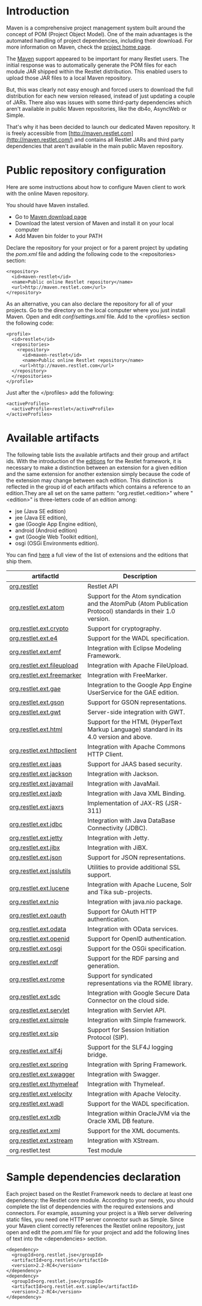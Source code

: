 # Introduction

Maven is a comprehensive project management system built around the
concept of POM (Project Object Model). One of the main advantages is the
automated handling of project dependencies, including their download.
For more information on Maven, check the [project home page](http://maven.apache.org/).

The [Maven](http://maven.apache.org/)
support appeared to be important for many Restlet users. The initial
response was to automatically generate the POM files for each module JAR
shipped within the Restlet distribution. This enabled users to upload
those JAR files to a local Maven repository.

But, this was clearly not easy enough and forced users to download the
full distribution for each new version released, instead of just
updating a couple of JARs. There also was issues with some third-party
dependencies which aren't available in public Maven repositories, like
the db4o, AsyncWeb or Simple.

That's why it has been decided to launch our dedicated Maven repository.
It is freely accessible from
[http://maven.restlet.com](http://maven.restlet.com/)
and contains all Restlet JARs and third party dependencies that aren't
available in the main public Maven repository.

# Public repository configuration

Here are some instructions about how to configure Maven client to work
with the online Maven repository.

You should have Maven installed.

-   Go to [Maven download
    page](http://maven.apache.org/download.html)
-   Download the latest version of Maven and install it on your local
    computer
-   Add Maven bin folder to your PATH

Declare the repository for your project or for a parent project by
updating the *pom.xml* file and adding the following code to the
\<repositories\> section:

<pre class="language-markup"><code class="language-markup">&lt;repository&gt;
&nbsp;&nbsp;&lt;id&gt;maven-restlet&lt;/id&gt;
&nbsp;&nbsp;&lt;name&gt;Public&nbsp;online&nbsp;Restlet&nbsp;repository&lt;/name&gt;
&nbsp;&nbsp;&lt;url&gt;http://maven.restlet.com&lt;/url&gt;
&lt;/repository&gt;&nbsp;
</code></pre>

As an alternative, you can also declare the repository for all of your
projects. Go to the directory on the local computer where you just
install Maven. Open and edit *conf/settings.xml* file. Add to the
\<profiles\> section the following code:

<pre class="language-markup"><code class="language-markup">&lt;profile&gt;&nbsp;
&nbsp;&nbsp;&lt;id&gt;restlet&lt;/id&gt;
&nbsp;&nbsp;&lt;repositories&gt;
&nbsp;&nbsp;&nbsp;&nbsp;&lt;repository&gt;
&nbsp;&nbsp;&nbsp;&nbsp;&nbsp;&nbsp;&lt;id&gt;maven-restlet&lt;/id&gt;
&nbsp;&nbsp;&nbsp;&nbsp;&nbsp;&nbsp;&lt;name&gt;Public&nbsp;online&nbsp;Restlet&nbsp;repository&lt;/name&gt;
&nbsp;&nbsp;&nbsp;&nbsp;&nbsp;&lt;url&gt;http://maven.restlet.com&lt;/url&gt;
&nbsp;&nbsp;&lt;/repository&gt;
&nbsp;&nbsp;&lt;/repositories&gt;
&lt;/profile&gt;
</code></pre>

Just after the \</profiles\> add the following:

<pre class="language-markup"><code class="language-markup">&lt;activeProfiles&gt;
&nbsp; &lt;activeProfile&gt;restlet&lt;/activeProfile&gt;
&lt;/activeProfiles&gt;&nbsp;
</code></pre>

# Available artifacts

The following table lists the available artifacts and their group and
artifact ids. With the introduction of the
[editions](../../editions/overview "Part III - Restlet Editions")
for the Restlet framework, it is necessary to make a distinction between
an extension for a given edition and the same extension for another
extension simply because the code of the extension may change between
each edition. This distinction is reflected in the group id of each
artifacts which contains a reference to an edition.They are all set on
the same pattern: "org.restlet.\<edition\>" where "\<edition\>" is
three-letters code of an edition among:

-   jse (Java SE edition)
-   jee (Java EE edition),
-   gae (Google App Engine edition),
-   android (Android edition)
-   gwt (Google Web Toolkit edition),
-   osgi (OSGi Environments edition).

You can find [here](../../extensions/editions-matrix "Editions matrix")
a full view of the list of extensions and the editions that ship them. 

artifactId | Description
---------- | ------------
[org.restlet](../../core/overview "restlet") | Restlet API
[org.restlet.ext.atom](../../extensions/atom "atom")|Support for the Atom syndication and the AtomPub (Atom Publication Protocol) standards in their 1.0 version.
[org.restlet.ext.crypto](../../extensions/crypto "crypto")|Support for cryptography.
[org.restlet.ext.e4](../../extensions/e4 "e4")|Support for the WADL specification.
[org.restlet.ext.emf](../../extensions/emf "emf")|Integration with Eclipse Modeling Framework.
[org.restlet.ext.fileupload](../../extensions/fileupload "fileupload")|Integration with Apache FileUpload.
[org.restlet.ext.freemarker](../../extensions/freemarker "freemarker")|Integration with FreeMarker.
[org.restlet.ext.gae](../../extensions/gae "gae")|Integration to the Google App Engine UserService for the GAE edition.
[org.restlet.ext.gson](../../extensions/gson "gson")|Support for GSON representations.
[org.restlet.ext.gwt](../../extensions/gwt "gwt")|Server-side integration with GWT.
[org.restlet.ext.html](../../extensions/html "html")|Support for the HTML (HyperText Markup Language) standard in its 4.0 version and above.
[org.restlet.ext.httpclient](../../extensions/httpclient "httpclient")|Integration with Apache Commons HTTP Client.
[org.restlet.ext.jaas](../../extensions/jaas "jaas")|Support for JAAS based security.
[org.restlet.ext.jackson](../../extensions/jackson "jackson")|Integration with Jackson.
[org.restlet.ext.javamail](../../extensions/javamail "javamail")|Integration with JavaMail.
[org.restlet.ext.jaxb](../../extensions/jaxb "jaxb")|Integration with Java XML Binding.
[org.restlet.ext.jaxrs](../../extensions/jaxrs "jaxrs")|Implementation of JAX-RS (JSR-311)
[org.restlet.ext.jdbc](../../extensions/jdbc "jdbc")|Integration with Java DataBase Connectivity (JDBC).
[org.restlet.ext.jetty](../../extensions/jetty/overview "jetty")|Integration with Jetty.
[org.restlet.ext.jibx](../../extensions/jibx "jibx")|Integration with JiBX.
[org.restlet.ext.json](../../extensions/json "json")|Support for JSON representations.
[org.restlet.ext.jsslutils](../../extensions/jsslutils "jsslutils")|Utilities to provide additional SSL support.
[org.restlet.ext.lucene](../../extensions/lucene "lucene")|Integration with Apache Lucene, Solr and Tika sub-projects.
[org.restlet.ext.nio](../../extensions/nio "nio")|Integration with java.nio package.
[org.restlet.ext.oauth](../../extensions/oauth "oauth")|Support for OAuth HTTP authentication.
[org.restlet.ext.odata](../../extensions/odata/overview "odata")|Integration with OData services.
[org.restlet.ext.openid](../../extensions/openid "openid")|Support for OpenID authentication.
[org.restlet.ext.osgi](../../extensions/osgi "osgi")|Support for the OSGi specification.
[org.restlet.ext.rdf](../../extensions/rdf "rdf")|Support for the RDF parsing and generation.
[org.restlet.ext.rome](../../extensions/rome "rome")|Support for syndicated representations via the ROME library.
[org.restlet.ext.sdc](../../extensions/sdc "sdc")|Integration with Google Secure Data Connector on the cloud side.
[org.restlet.ext.servlet](../../extensions/servlet "servlet")|Integration with Servlet API.
[org.restlet.ext.simple](../../extensions/simple "simple")|Integration with Simple framework.
[org.restlet.ext.sip](../../extensions/sip "sip")|Support for Session Initiation Protocol (SIP).
[org.restlet.ext.slf4j](../../extensions/slf4j "slf4j")|Support for the SLF4J logging bridge.
[org.restlet.ext.spring](../../extensions/spring/overview "spring")|Integration with Spring Framework.
[org.restlet.ext.swagger](../../extensions/swagger "swagger")|Integration with Swagger.
[org.restlet.ext.thymeleaf](../../extensions/thymeleaf "thymeleaf")|Integration with Thymeleaf.
[org.restlet.ext.velocity](../../extensions/velocity "velocity")|Integration with Apache Velocity.
[org.restlet.ext.wadl](../../extensions/wadl "wadl")|Support for the WADL specification.
[org.restlet.ext.xdb](../../extensions/xdb/overview "xdb")|Integration within OracleJVM via the Oracle XML DB feature.
[org.restlet.ext.xml](../../extensions/xml "xml")|Support for the XML documents.
[org.restlet.ext.xstream](../../extensions/xstream "xstream")|Integration with XStream.
org.restlet.test | Test module

# Sample dependencies declaration

Each project based on the Restlet Framework needs to declare at least
one dependency: the Restlet core module. According to your needs, you
should complete the list of dependencies with the required extensions
and connectors. For example, assuming your project is a Web server
delivering static files, you need one HTTP server connector such as
Simple. Since your Maven client correctly references the Restlet online
repository, just open and edit the *pom.xml* file for your project and
add the following lines of text into the \<dependencies\> section.

<pre class="language-markup"><code class="language-markup">&lt;dependency&gt;
&nbsp;&nbsp;&lt;groupId&gt;org.restlet.jse&lt;/groupId&gt;
&nbsp;&nbsp;&lt;artifactId&gt;org.restlet&lt;/artifactId&gt;
&nbsp;&nbsp;&lt;version&gt;2.2-RC4&lt;/version&gt;
&lt;/dependency&gt;
&lt;dependency&gt;
&nbsp;&nbsp;&lt;groupId&gt;org.restlet.jse&lt;/groupId&gt;
&nbsp;&nbsp;&lt;artifactId&gt;org.restlet.ext.simple&lt;/artifactId&gt;
&nbsp;&nbsp;&lt;version&gt;2.2-RC4&lt;/version&gt;
&lt;/dependency&gt;
</code></pre>
